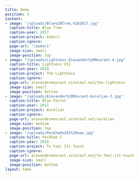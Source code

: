```yaml
---
title: Home
position: 3
Content:
- image: "/uploads/Blue%20Tree,%202017.jpg"
  caption-title: Blue Tree
  caption-year: 2017
  caption-project: Aomori
  caption-ignore: 
  page-url: "/aomori"
  image-size: small
  image-position: top
- image: "/uploads/Lightness-Alexander%20Mourant-4.jpg"
  caption-title: Lightness VII
  caption-year: 2019
  caption-project: The Lightness
  caption-ignore: 
  page-url: alexandermourant.siteleaf.net/the-lightness
  image-size: small
  image-position: bottom
- image: "/uploads/Alexander%20Mourant-Aurelian-3.jpg"
  caption-title: Blue Parrot
  caption-year: 2017
  caption-project: Aurelian
  caption-ignore: 
  page-url: alexandermourant.siteleaf.net/aurelian
  image-size: medium
  image-position: top
- image: "/uploads/Peckham%20I%20new.jpg"
  caption-title: Peckham I
  caption-year: 2019
  caption-project: To Feel Its Touch
  caption-ignore: 
  page-url: alexandermourant.siteleaf.net/to-feel-its-touch
  image-size: small
  image-position: bottom
layout: home
---
```


